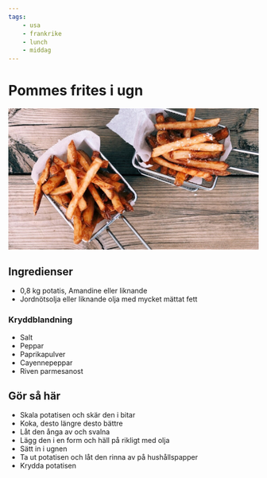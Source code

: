 ```yaml
---
tags:
    - usa
    - frankrike
    - lunch
    - middag
---
```

# Pommes frites i ugn

![image](./pommes-frites-i-ugn.jpg)

## Ingredienser

- 0,8 kg potatis, Amandine eller liknande
- Jordnötsolja eller liknande olja med mycket mättat fett

### Kryddblandning

- Salt
- Peppar
- Paprikapulver
- Cayennepeppar
- Riven parmesanost

## Gör så här

- Skala potatisen och skär den i bitar
- Koka, desto längre desto bättre
- Låt den ånga av och svalna
- Lägg den i en form och häll på rikligt med olja
- Sätt in i ugnen
- Ta ut potatisen och låt den rinna av på hushållspapper
- Krydda potatisen
